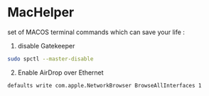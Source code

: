 MacHelper
=========

set of MACOS terminal commands which can save your life : 


1. disable Gatekeeper 

```bash
sudo spctl --master-disable
```

2. Enable AirDrop over Ethernet

```bash
defaults write com.apple.NetworkBrowser BrowseAllInterfaces 1
```
